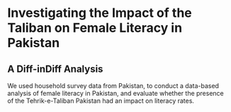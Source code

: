 # Investigating the Impact of the Taliban on Female Literacy in Pakistan
## A Diff-inDiff Analysis

We used household survey data from Pakistan, to conduct a data-based analysis of female literacy in Pakistan, and evaluate whether the presence of the Tehrik-e-Taliban Pakistan had an impact on literacy rates.
